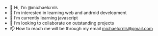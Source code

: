 - 👋 Hi, I’m @michaelcrnls
- 👀 I’m interested in learning web and android development
- 🌱 I’m currently learning javascript
- 💞️ I’m looking to collaborate on outstanding projects 
- 📫 How to reach me will be through my email michaelcrnls@gmail.com

<!---
michaelcrnls/michaelcrnls is a ✨ special ✨ repository because its `README.md` (this file) appears on your GitHub profile.
You can click the Preview link to take a look at your changes.
--->
